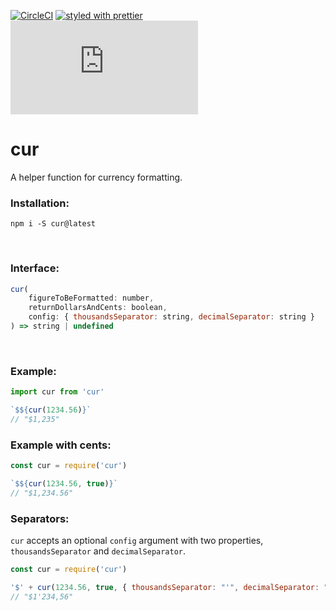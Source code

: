 [![CircleCI](https://circleci.com/gh/aervin/cur/tree/master.svg?style=shield)](https://circleci.com/gh/aervin/cur/tree/master)
[![styled with prettier](https://img.shields.io/badge/styled_with-prettier-ff69b4.svg)](https://github.com/prettier/prettier)
![minified](http://img.badgesize.io/aervin/cur/master/cur.js?label=minified)

# cur
A helper function for currency formatting.

### Installation:
```
npm i -S cur@latest
```
<br>


### Interface:
```javascript
cur(
    figureToBeFormatted: number,
    returnDollarsAndCents: boolean, 
    config: { thousandsSeparator: string, decimalSeparator: string }
) => string | undefined
```
<br>

### Example:
```javascript
import cur from 'cur'

`$${cur(1234.56)}`
// "$1,235"
```

### Example with cents:
```javascript
const cur = require('cur')

`$${cur(1234.56, true)}`
// "$1,234.56"
```

### Separators:
`cur` accepts an optional `config` argument with two properties, `thousandsSeparator` and `decimalSeparator`.
```javascript
const cur = require('cur')

'$' + cur(1234.56, true, { thousandsSeparator: "'", decimalSeparator: "," })
// "$1'234,56"
```

